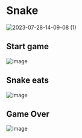 # Snake
![2023-07-28-14-09-08 (1)](https://github.com/c3n9/Snake/assets/108518693/f27f827e-17b5-4d1e-a90c-e505a89c6823)
## Start game
![image](https://github.com/c3n9/Snake/assets/108518693/6639c232-9cc4-42e1-94f9-b4f68c79977d)
## Snake eats
![image](https://github.com/c3n9/Snake/assets/108518693/3aea4ce0-3819-43dc-b480-844039de5865)
## Game Over
![image](https://github.com/c3n9/Snake/assets/108518693/7843271b-33cb-4e85-8368-b63d11bcd2ac)
